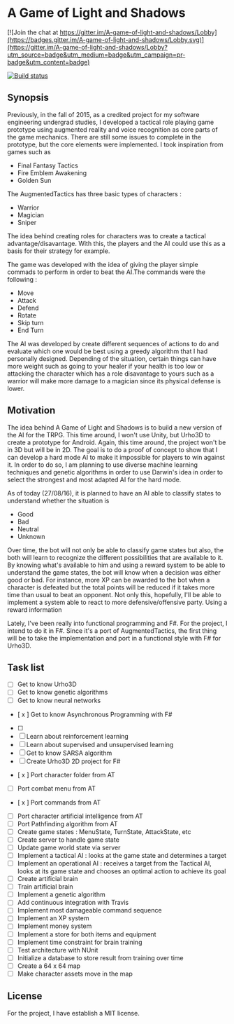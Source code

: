 # A Game of Light and Shadows

[![Join the chat at https://gitter.im/A-game-of-light-and-shadows/Lobby](https://badges.gitter.im/A-game-of-light-and-shadows/Lobby.svg)](https://gitter.im/A-game-of-light-and-shadows/Lobby?utm_source=badge&utm_medium=badge&utm_campaign=pr-badge&utm_content=badge)

[![Build status](https://ci.appveyor.com/api/projects/status/irnoo2kc6yxv8oia/branch/master?svg=true)](https://ci.appveyor.com/project/Kavignon/a-game-of-light-and-shadows/branch/master)


## Synopsis

Previously, in the fall of 2015, as a credited project for my software engineering undergrad studies, I developed a tactical role playing game prototype using augmented reality and voice recognition as core parts of the game mechanics. There are still some issues to complete in the prototype, but the core elements were implemented. I took inspiration from games such as 
- Final Fantasy Tactics
- Fire Emblem Awakening 
- Golden Sun

The AugmentedTactics has three basic types of characters : 
- Warrior
- Magician
- Sniper 

The idea behind creating roles for characters was to create a tactical advantage/disavantage. With this, the players and the AI could use this as a basis for their strategy for example.

The game was developed with the idea of giving the player simple commads to perform in order to beat the AI.The commands were the following : 
- Move
- Attack
- Defend 
- Rotate 
- Skip turn 
- End Turn

The AI was developed by create different sequences of actions to do and evaluate which one would be best using a greedy algorithm that I had personally designed. Depending of the situation, certain things can have more weight such as going to your healer if your health is too low or attacking the character which has a role disavantage to yours such as a warrior will make more damage to a magician since its physical defense is lower.

## Motivation

The idea behind A Game of Light and Shadows is to build a new version of the AI for the TRPG. This time around, I won't use Unity, but Urho3D to create a prototype for Android. Again, this time around, the project won't be in 3D but will be in 2D. The goal is to do a proof of concept to show that I can develop a hard mode AI to make it impossible for players to win against it. In order to do so, I am planning to use diverse machine learning techniques and genetic algorithms in order to use Darwin's idea in order to select the strongest and most adapted AI for the hard mode.

As of today (27/08/16), it is planned to have an AI able to classify states to understand whether the situation is 
- Good
- Bad 
- Neutral 
- Unknown

Over time, the bot will not only be able to classify game states but also, the both will learn to recognize the different possibilities that are available to it. By knowing what's available to him and using a reward system to be able to understand the game states, the bot will know when a decision was either good or bad. For instance, more XP can be awarded to the bot when a character is defeated but the total points will be reduced if it takes more time than usual to beat an opponent. Not only this, hopefully, I'll be able to implement a system able to react to more defensive/offensive party. Using a reward information

Lately, I've been really into functional programming and F#. For the project, I intend to do it in F#. Since it's a port of AugmentedTactics, the first thing will be to take the implementation and port in a functional style with F# for Urho3D.

## Task list
- [ ] Get to know Urho3D
- [ ] Get to know genetic algorithms
- [ ] Get to know neural networks
- [ x ] Get to know Asynchronous Programming with F#
- [ ] 
- [ ] Learn about reinforcement learning 
- [ ] Learn about supervised and unsupervised learning
- [ ] Get to know SARSA algorithm
- [ ] Create Urho3D 2D project for F#
- [ x ] Port character folder from AT
- [ ] Port combat menu from AT
- [ x ] Port commands from AT
- [ ] Port character artificial intelligence from AT
- [ ] Port Pathfinding algorithm from AT
- [ ] Create game states : MenuState, TurnState, AttackState, etc
- [ ] Create server to handle game state
- [ ] Update game world state via server
- [ ] Implement a tactical AI :  looks at the game state and determines a target
- [ ] Implement an operational AI :  receives a target from the Tactical AI, looks at its game state and chooses an optimal action to achieve its goal
- [ ] Create artificial brain 
- [ ] Train artificial brain
- [ ] Implement a genetic algorithm 
- [ ] Add continuous integration with Travis
- [ ] Implement most damageable command sequence 
- [ ] Implement an XP system 
- [ ] Implement money system 
- [ ] Implement a store for both items and equipment
- [ ] Implement time constraint for brain training 
- [ ] Test architecture with NUnit
- [ ] Initialize a database to store result from training over time
- [ ] Create a 64 x 64 map
- [ ] Make character assets move in the map 

## License 

For the project, I have establish a MIT license.
